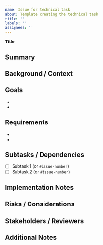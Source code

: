 ```yaml
---
name: Issue for technical task
about: Template creating the technical task
title: ''
labels: ''
assignees: ''
---
```


**Title**

<!-- Provide a clear and descriptive title for the technical task. -->

## Summary

<!-- Brief overview of the task and its purpose. -->

## Background / Context

<!-- Provide context, links to related discussions, requirements, or problems that this task addresses. -->

## Goals

<!-- Describe the objectives or deliverables for this task. List what success looks like. -->

*
*

## Requirements

<!-- Define the technical requirements, constraints, edge cases, and acceptance criteria. -->

*
*

## Subtasks / Dependencies

<!-- List subtasks or dependent issues. You can either use checkboxes or reference other issues using GitHub’s syntax. -->

* [ ] Subtask 1 (or `#issue-number`)
* [ ] Subtask 2 (or `#issue-number`)

## Implementation Notes

<!-- Describe any suggested implementation details, technologies to be used, or code areas to be touched. -->

## Risks / Considerations

<!-- List any potential risks, blockers, or concerns that may affect implementation. -->

## Stakeholders / Reviewers

<!-- List team members or roles that should be informed or involved. -->

## Additional Notes

<!-- Any other information useful for execution or review. -->
